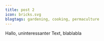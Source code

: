 ```yaml
---
title: post 2
icon: bricks.svg
blogtags: gardening, cooking, permaculture
---
```

Hallo, uninteressanter Text, blablabla